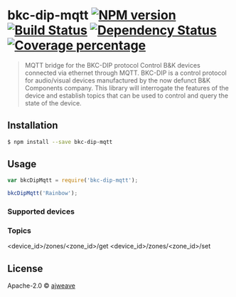 # bkc-dip-mqtt [![NPM version][npm-image]][npm-url] [![Build Status][travis-image]][travis-url] [![Dependency Status][daviddm-image]][daviddm-url] [![Coverage percentage][coveralls-image]][coveralls-url]
> MQTT bridge for the BKC-DIP protocol
Control B&K devices connected via ethernet through MQTT.  BKC-DIP is a control protocol for audio/visual devices manufactured by the now defunct B&K Components company.  This library will interrogate the features of the device and establish topics that can be used to control and query the state of the device.

## Installation

```sh
$ npm install --save bkc-dip-mqtt
```

## Usage

```js
var bkcDipMqtt = require('bkc-dip-mqtt');

bkcDipMqtt('Rainbow');
```
### Supported devices

### Topics

<device_id>/zones/<zone_id>/get
<device_id>/zones/<zone_id>/set

## License

Apache-2.0 © [ajweave]()


[npm-image]: https://badge.fury.io/js/bkc-dip-mqtt.svg
[npm-url]: https://npmjs.org/package/bkc-dip-mqtt
[travis-image]: https://travis-ci.org/ajweave/bkc-dip-mqtt.svg?branch=master
[travis-url]: https://travis-ci.org/ajweave/bkc-dip-mqtt
[daviddm-image]: https://david-dm.org/ajweave/bkc-dip-mqtt.svg?theme=shields.io
[daviddm-url]: https://david-dm.org/ajweave/bkc-dip-mqtt
[coveralls-image]: https://coveralls.io/repos/ajweave/bkc-dip-mqtt/badge.svg
[coveralls-url]: https://coveralls.io/r/ajweave/bkc-dip-mqtt